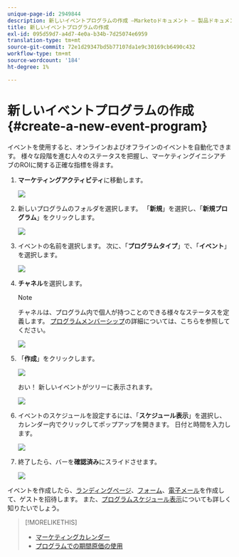 ```yaml
---
unique-page-id: 2949844
description: 新しいイベントプログラムの作成 —Marketoドキュメント — 製品ドキュメント
title: 新しいイベントプログラムの作成
exl-id: 095d59d7-a4d7-4e0a-b34b-7d25074e6959
translation-type: tm+mt
source-git-commit: 72e1d29347bd5b77107da1e9c30169cb6490c432
workflow-type: tm+mt
source-wordcount: '184'
ht-degree: 1%

---
```


# 新しいイベントプログラムの作成{#create-a-new-event-program}

イベントを使用すると、オンラインおよびオフラインのイベントを自動化できます。 様々な段階を進む人々のステータスを把握し、マーケティングイニシアチブのROIに関する正確な指標を得ます。

1. **マーケティングアクティビティ**&#x200B;に移動します。

   ![](assets/ma.png)

1. 新しいプログラムのフォルダを選択します。 「**新規**」を選択し、「**新規プログラム**」をクリックします。

   ![](assets/image2015-2-26-14-3a24-3a30.png)

1. イベントの名前を選択します。 次に、「**プログラムタイプ**」で、「**イベント**」を選択します。

   ![](assets/image2015-2-26-14-3a26-3a6.png)

1. **チャネル**&#x200B;を選択します。

   >[!NOTE]
   >
   >チャネルは、プログラム内で個人が持つことのできる様々なステータスを定義します。 [プログラムメンバーシップ](/help/marketo/product-docs/core-marketo-concepts/programs/creating-programs/understanding-program-membership.md)の詳細については、こちらを参照してください。

   ![](assets/image2015-2-26-14-3a29-3a3.png)

1. 「**作成**」をクリックします。

   ![](assets/image2015-2-26-14-3a33-3a17.png)

   おい！ 新しいイベントがツリーに表示されます。

   ![](assets/image2015-2-26-14-3a34-3a33.png)

1. イベントのスケジュールを設定するには、「**スケジュール表示**」を選択し、カレンダー内でクリックしてポップアップを開きます。 日付と時間を入力します。

   ![](assets/image2016-3-25-14-3a17-3a33.png)

1. 終了したら、バーを&#x200B;**確認済み**&#x200B;にスライドさせます。

   ![](assets/image2016-3-25-14-3a18-3a13.png)

イベントを作成したら、[ランディングページ](/help/marketo/product-docs/demand-generation/landing-pages/free-form-landing-pages/create-a-free-form-landing-page.md)、[フォーム](/help/marketo/product-docs/demand-generation/forms/creating-a-form/create-a-form.md)、[電子メール](/help/marketo/product-docs/email-marketing/email-programs/creating-an-email-program/create-an-email-program.md)を作成して、ゲストを招待します。 また、[プログラムスケジュール表示](https://docs.marketo.com/display/docs/program+schedule+view)についても詳しく知りたいでしょう。

>[!MORELIKETHIS]
>
>* [マーケティングカレンダー](/help/marketo/product-docs/core-marketo-concepts/marketing-calendar/understanding-the-calendar/navigating-the-marketing-calendar.md)
>* [プログラムでの期間原価の使用](/help/marketo/product-docs/core-marketo-concepts/programs/working-with-programs/using-period-costs-in-a-program.md)

